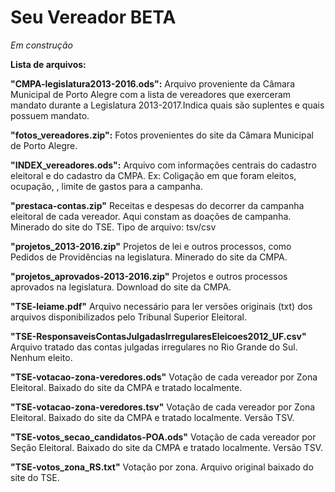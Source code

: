 # Seu Vereador BETA
*Em construção*

**Lista de arquivos:**

**"CMPA-legislatura2013-2016.ods":**
  Arquivo proveniente da Câmara Municipal de Porto Alegre com a lista de vereadores que exerceram mandato durante a Legislatura 2013-2017.Indica quais são suplentes e quais possuem mandato.
  
**"fotos_vereadores.zip":**
  Fotos provenientes do site da Câmara Municipal de Porto Alegre.

**"INDEX_vereadores.ods":**
  Arquivo com informações centrais do cadastro eleitoral e do cadastro da CMPA. Ex: Coligação em que foram eleitos, ocupação, , limite de gastos para a campanha.
  
**"prestaca-contas.zip"**
  Receitas e despesas do decorrer da campanha eleitoral de cada vereador. Aqui constam as doações de campanha. Minerado do site do TSE. Tipo de arquivo: tsv/csv
  
**"projetos_2013-2016.zip"**
  Projetos de lei e outros processos, como Pedidos de Providências na legislatura. Minerado do site da CMPA.

**"projetos_aprovados-2013-2016.zip"**
  Projetos e outros processos aprovados na legislatura. Download do site da CMPA.
  
**"TSE-leiame.pdf"**
  Arquivo necessário para ler versões originais (txt) dos arquivos disponibilizados pelo Tribunal Superior Eleitoral.

**"TSE-ResponsaveisContasJulgadasIrregularesEleicoes2012_UF.csv"**
  Arquivo tratado das contas julgadas irregulares no Rio Grande do Sul. Nenhum eleito.

**"TSE-votacao-zona-veredores.ods"**
  Votação de cada vereador por Zona Eleitoral. Baixado do site da CMPA e tratado localmente.
  
**"TSE-votacao-zona-veredores.tsv"**
  Votação de cada vereador por Zona Eleitoral. Baixado do site da CMPA e tratado localmente. Versão TSV.

**"TSE-votos_secao_candidatos-POA.ods"**
  Votação de cada vereador por Seção Eleitoral. Baixado do site da CMPA e tratado localmente. Versão TSV.
  
**"TSE-votos_zona_RS.txt"**
  Votação por zona. Arquivo original baixado do site do TSE.
